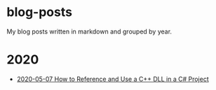 # blog-posts
My blog posts written in markdown and grouped by year.

# 2020
* [2020-05-07 How to Reference and Use a C++ DLL in a C# Project](2020/2020-05-07_How%20to%20Reference%20and%20Use%20a%20C%2B%2B%20DLL%20in%20a%20C%23%20Project/Post.md)
